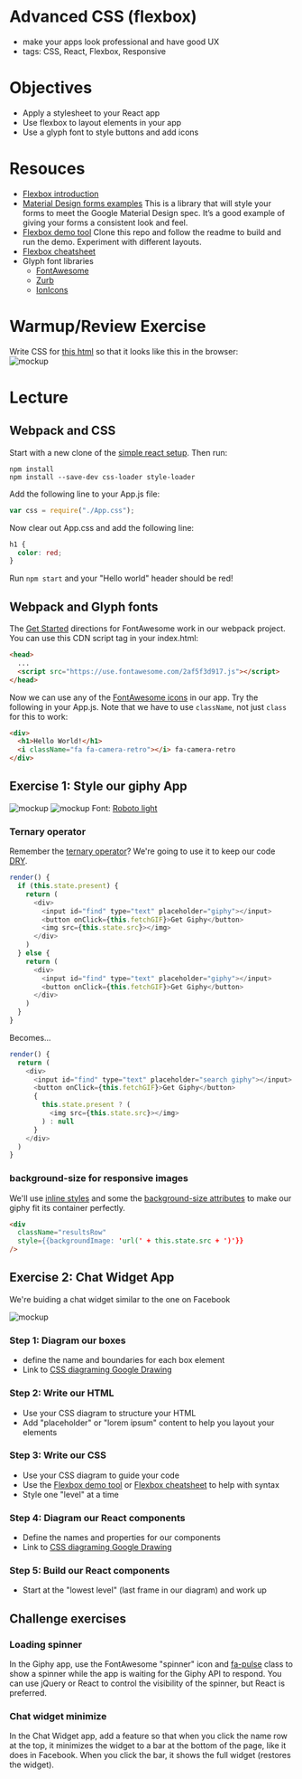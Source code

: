 # Advanced CSS (flexbox)
- make your apps look professional and have good UX
- tags: CSS, React, Flexbox, Responsive

# Objectives
- Apply a stylesheet to your React app
- Use flexbox to layout elements in your app
- Use a glyph font to style buttons and add icons

# Resouces
- [Flexbox introduction](https://css-tricks.com/snippets/css/a-guide-to-flexbox/)
- [Material Design forms examples](https://www.muicss.com/docs/v1/css-js/forms)
  This is a library that will style your forms to meet the Google Material Design spec. It’s a good example of giving your forms a consistent look and feel.
- [Flexbox demo tool](https://github.com/pzhine/flexboxdemo)
  Clone this repo and follow the readme to build and run the demo. Experiment with different layouts.
- [Flexbox cheatsheet](http://apps.workflower.fi/css-cheats/?name=flexbox)
- Glyph font libraries
  - [FontAwesome](http://fontawesome.io/icons/)
  - [Zurb](http://zurb.com/playground/foundation-icon-fonts-3)
  - [IonIcons](http://ionicons.com/)

# Warmup/Review Exercise
Write CSS for [this html](warmup.html) so that it looks like this in the browser:  
![mockup](warmup.png)

# Lecture

## Webpack and CSS
Start with a new clone of the [simple react setup](https://github.com/nmadd/simple-react-setup). Then run:
```
npm install
npm install --save-dev css-loader style-loader
```
Add the following line to your App.js file:
```javascript
var css = require("./App.css");
```
Now clear out App.css and add the following line:
```css
h1 {
  color: red;
}
```
Run `npm start` and your "Hello world" header should be red!

## Webpack and Glyph fonts
The [Get Started](http://fontawesome.io/get-started/) directions for FontAwesome work in our webpack project. You can use this CDN script tag in your index.html:
```html
<head>
  ...
  <script src="https://use.fontawesome.com/2af5f3d917.js"></script>
</head>
```
Now we can use any of the [FontAwesome icons](http://fontawesome.io/icons/) in our app. Try the following in your App.js. Note that we have to use `className`, not just `class` for this to work:
```html
<div>
  <h1>Hello World!</h1>
  <i className="fa fa-camera-retro"></i> fa-camera-retro
</div>
```

## Exercise 1: Style our giphy App
![mockup](giphy1.png)
![mockup](giphy2.png)
Font: [Roboto light](https://fonts.google.com/specimen/Roboto?selection.family=Roboto:300)

### Ternary operator
Remember the [ternary operator](https://developer.mozilla.org/en-US/docs/Web/JavaScript/Reference/Operators/Conditional_Operator)? We're going to use it to keep our code [DRY](https://en.wikipedia.org/wiki/Don%27t_repeat_yourself).

```javascript
render() {
  if (this.state.present) {
    return (
      <div>
        <input id="find" type="text" placeholder="giphy"></input>
        <button onClick={this.fetchGIF}>Get Giphy</button>
        <img src={this.state.src}></img>
      </div>
    )
  } else {
    return (
      <div>
        <input id="find" type="text" placeholder="giphy"></input>
        <button onClick={this.fetchGIF}>Get Giphy</button>
      </div>
    )
  }
}
```
Becomes...

```javascript
render() {
  return (
    <div>
      <input id="find" type="text" placeholder="search giphy"></input>
      <button onClick={this.fetchGIF}>Get Giphy</button>
      {
        this.state.present ? (
          <img src={this.state.src}></img>
        ) : null
      }
    </div>
  )
}
```

### background-size for responsive images
We'll use [inline styles](https://facebook.github.io/react/tips/inline-styles.html) and some the [background-size attributes](https://css-tricks.com/almanac/properties/b/background-size/) to make our giphy fit its container perfectly.

```html
<div
  className="resultsRow"
  style={{backgroundImage: 'url(' + this.state.src + ')'}}
/>
```

## Exercise 2: Chat Widget App
We're buiding a chat widget similar to the one on Facebook

![mockup](widget.png)

### Step 1: Diagram our boxes
- define the name and boundaries for each box element
- Link to [CSS diagraming Google Drawing](https://docs.google.com/drawings/d/1u2aHIdqPMURSsZKUHA0tBlovr9fVyex0WUGC682Bybg/edit?usp=sharing)

### Step 2: Write our HTML
- Use your CSS diagram to structure your HTML
- Add "placeholder" or "lorem ipsum" content to help you layout your elements

### Step 3: Write our CSS
- Use your CSS diagram to guide your code
- Use the [Flexbox demo tool](https://github.com/pzhine/flexboxdemo) or [Flexbox cheatsheet](http://apps.workflower.fi/css-cheats/?name=flexbox) to help with syntax
- Style one "level" at a time

### Step 4: Diagram our React components
- Define the names and properties for our components
- Link to [CSS diagraming Google Drawing](https://docs.google.com/drawings/d/1u2aHIdqPMURSsZKUHA0tBlovr9fVyex0WUGC682Bybg/edit?usp=sharing)

### Step 5: Build our React components
- Start at the "lowest level" (last frame in our diagram) and work up

## Challenge exercises

### Loading spinner
In the Giphy app, use the FontAwesome "spinner" icon and [fa-pulse](http://fontawesome.io/examples/#animated) class to show a spinner while the app is waiting for the Giphy API to respond. You can use jQuery or React to control the visibility of the spinner, but React is preferred.

### Chat widget minimize
In the Chat Widget app, add a feature so that when you click the name row at the top, it minimizes the widget to a bar at the bottom of the page, like it does in Facebook. When you click the bar, it shows the full widget (restores the widget).

